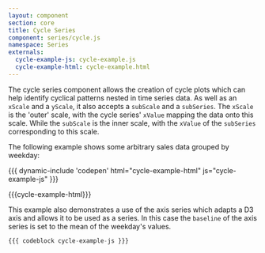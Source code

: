 ```yaml
---
layout: component
section: core
title: Cycle Series
component: series/cycle.js
namespace: Series
externals:
  cycle-example-js: cycle-example.js
  cycle-example-html: cycle-example.html
---
```


The cycle series component allows the creation of cycle plots which can help identify cyclical patterns nested in time series data. As well as an `xScale` and a `yScale`, it also accepts a `subScale` and a `subSeries`. The `xScale` is the 'outer' scale, with the cycle series' `xValue` mapping the data onto this scale. While the `subScale` is the inner scale, with the `xValue` of the `subSeries` corresponding to this scale.

The following example shows some arbitrary sales data grouped by weekday:

{{{ dynamic-include 'codepen' html="cycle-example-html" js="cycle-example-js" }}}

{{{cycle-example-html}}}
<script type="text/javascript">
{{{cycle-example-js}}}
</script>

This example also demonstrates a use of the axis series which adapts a D3 axis and allows it to be used as a series. In this case the `baseline` of the axis series is set to the mean of the weekday's values.

```js
{{{ codeblock cycle-example-js }}}
```
